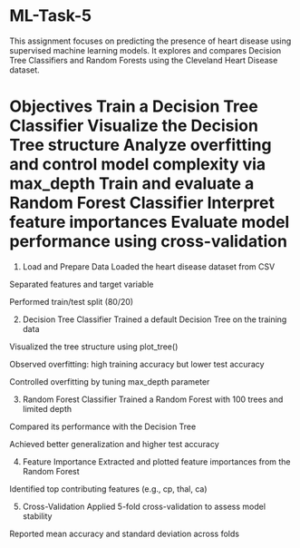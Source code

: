 # ML-Task-5
This assignment focuses on predicting the presence of heart disease using supervised machine learning models. It explores and compares Decision Tree Classifiers and Random Forests using the Cleveland Heart Disease dataset.

Objectives
Train a Decision Tree Classifier
Visualize the Decision Tree structure
Analyze overfitting and control model complexity via max_depth
Train and evaluate a Random Forest Classifier
Interpret feature importances
Evaluate model performance using cross-validation
==============================================================================================================================
1. Load and Prepare Data
Loaded the heart disease dataset from CSV

Separated features and target variable

Performed train/test split (80/20)

2. Decision Tree Classifier
Trained a default Decision Tree on the training data

Visualized the tree structure using plot_tree()

Observed overfitting: high training accuracy but lower test accuracy

Controlled overfitting by tuning max_depth parameter

3. Random Forest Classifier
Trained a Random Forest with 100 trees and limited depth

Compared its performance with the Decision Tree

Achieved better generalization and higher test accuracy

4. Feature Importance
Extracted and plotted feature importances from the Random Forest

Identified top contributing features (e.g., cp, thal, ca)

5. Cross-Validation
Applied 5-fold cross-validation to assess model stability

Reported mean accuracy and standard deviation across folds



